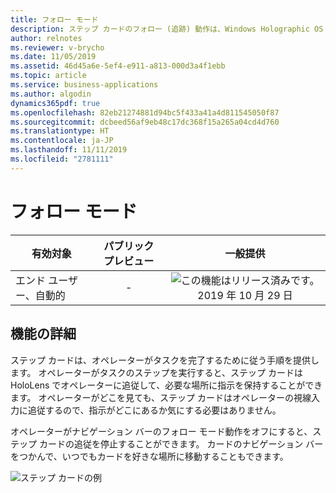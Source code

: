 ```yaml
---
title: フォロー モード
description: ステップ カードのフォロー (追跡) 動作は、Windows Holographic OS (シェル) の動作と一致するようになりました。 オプションをオンにするとステップ カードがユーザーの動きに追従し、オフにすると空間内に固定されます。 また、ステップ カードのタイトル バーをつかむことで、選択して世界中のどこにでも配置できます。
author: relnotes
ms.reviewer: v-brycho
ms.date: 11/05/2019
ms.assetid: 46d45a6e-5ef4-e911-a813-000d3a4f1ebb
ms.topic: article
ms.service: business-applications
ms.author: algodin
dynamics365pdf: true
ms.openlocfilehash: 82eb21274881d94bc5f433a41a4d811545050f87
ms.sourcegitcommit: dcbeed56af9eb48c17dc368f15a265a04cd4d760
ms.translationtype: HT
ms.contentlocale: ja-JP
ms.lasthandoff: 11/11/2019
ms.locfileid: "2781111"
---
```

# <a name="follow-mode"></a>フォロー モード


| 有効対象    |  パブリック プレビュー | 一般提供 | 
| ---------- | :----------: |:----------: |
|エンド ユーザー、自動的|-| ![この機能はリリース済みです。](/dynamics365-release-plan/media/green-checkmark.png "この機能はリリース済みです。") 2019 年 10 月 29 日|






## <a name="feature-details"></a>機能の詳細
<!--feature detail start -->
ステップ カードは、オペレーターがタスクを完了するために従う手順を提供します。 オペレーターがタスクのステップを実行すると、ステップ カードは HoloLens でオペレーターに追従して、必要な場所に指示を保持することができます。 オペレーターがどこを見ても、ステップ カードはオペレーターの視線入力に追従するので、指示がどこにあるか気にする必要はありません。 

オペレーターがナビゲーション バーのフォロー モード動作をオフにすると、ステップ カードの追従を停止することができます。 カードのナビゲーション バーをつかんで、いつでもカードを好きな場所に移動することもできます。 

![ステップ カードの例](media/pin.jpg "ステップ カードの例")

<!--feature detail end -->
<!-- Picture 1 -->








